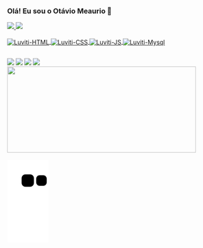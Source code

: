 ### Olá! Eu sou o Otávio Meaurio 👾



<div align="center">
  <a href="https://github.com/otaviomeaurio">
</div>

<div>
<a href="https://github.com/vivianeagnoletto">
<img height="140em" src="https://github-readme-stats.vercel.app/api?username=vivianeagnoletto&show_icons=true&theme=light&include_all_comits=true&count_private=true"/>
<img height="140em" src="https://github-readme-stats.vercel.app/api/top-langs/?username=vivianeagnoletto&layout-compact&langs_count=16&theme=light"/>

</div>


  <div  style="display: inline_block"><br>
    <img align="center" alt="Luviti-HTML" height="auto" width="auto" src="https://img.shields.io/badge/HTML5-E34F26?style=for-the-badge&logo=html5&logoColor=white">
    <img align="center" alt="Luviti-CSS" height="auto" width="auto" src="https://img.shields.io/badge/CSS3-1572B6?style=for-the-badge&logo=css3&logoColor=white">
    <img align="center" alt="Luviti-JS" height="auto" width="auto" src="https://img.shields.io/badge/JavaScript-F7DF1E?style=for-the- badge&logo=javascript&logoColor=black">
  <img align="center" alt="Luviti-Mysql" height="auto" width="auto" src="https://img.shields.io/badge/MySQL-00000F?style=for-the-badge&logo=mysql&logoColor=white">


  
  
</div>
  
  ##
 
<div> 
  <a href="https://instagram.com/ofc_barti_" target="_blank"><img src="https://img.shields.io/badge/-Instagram-%23E4405F?style=for-the-badge&logo=instagram&logoColor=white" target="_blank"></a>
 <a href="https://discord.gg/971498430906110092" target="_blank"><img src="https://img.shields.io/badge/Discord-7289DA?style=for-the-badge&logo=discord&logoColor=white" target="_blank"></a> 
  <a href ="mailto:otaviomeaurio737@gmail.com"><img src="https://img.shields.io/badge/-Gmail-%23333?style=for-the-badge&logo=gmail&logoColor=white" target="_blank"></a>
  <a href="https://www.linkedin.com/in/otavio-meaurio-7a512425b" target="_blank"><img src="https://img.shields.io/badge/-LinkedIn-%230077B5?style=for-the-badge&logo=linkedin&logoColor=white" target="_blank"></a> 
</div>

<img src="https://media.tenor.com/fT9yMSNVBlAAAAAM/meliodas.gif " height="200" width="440" >

![Snake animation](https://github.com/rafaballerini/rafaballerini/blob/output/github-contribution-grid-snake.svg)




